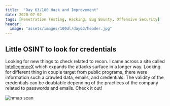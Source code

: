 ```yaml
---
title:  "Day 63/100 Hack and Improvement"
date: 2020-07-02
tags: [Penetration Testing, Hacking, Bug Bounty, Offensive Security]
header: 
  image: "assets/images/100dl/day63/header.jpg"
---
```


## Little OSINT to look for credentials

Looking for new things to check related to recon. I came across a site called [IntellegenceX](https://intelx.io/?s=synergiejobs.be) which expands the attacks surface in a longer way. Looking for different thing in couple target from public programs, there were information such a crawled data, emails, and credentials. The validity of the credentials can be doubtable depending of the practices of the company related to passwords and emails. Check it out! 

<img src="{{ site.url }}{{ site.baseurl }}/assets/images/100dl/day63/intelligence.png" alt="nmap scan">